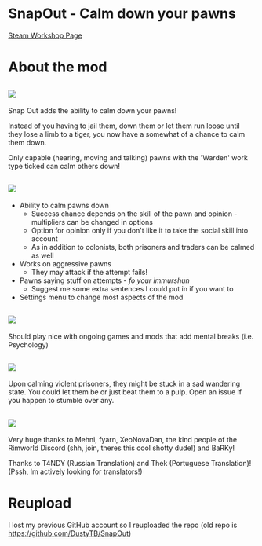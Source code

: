# SnapOut - Calm down your pawns
[Steam Workshop Page](http://steamcommunity.com/sharedfiles/filedetails/?id=1319782555)

# About the mod
## ![](https://i.imgur.com/T9gv7hc.png)

Snap Out adds the ability to calm down your pawns!

Instead of you having to jail them, down them or let them run loose until they lose a limb to a tiger, you now have a somewhat of a chance to calm them down.

Only capable (hearing, moving and talking) pawns with the 'Warden' work type ticked can calm others down!

## ![](https://i.imgur.com/c66ru2W.png)

* Ability to calm pawns down
  * Success chance depends on the skill of the pawn and opinion - multipliers can be changed in options
  * Option for opinion only if you don't like it to take the social skill into account
  * As in addition to colonists, both prisoners and traders can be calmed as well
* Works on aggressive pawns
  * They may attack if the attempt fails!
* Pawns saying stuff on attempts - *fo your immurshun*
  * Suggest me some extra sentences I could put in if you want to
* Settings menu to change most aspects of the mod

## ![](https://i.imgur.com/cD2ofqG.png)

Should play nice with ongoing games and mods that add mental breaks (i.e. Psychology)

## ![](https://i.imgur.com/cWOL2ZS.png)

Upon calming violent prisoners, they might be stuck in a sad wandering state. You could let them be or just beat them to a pulp.
Open an issue if you happen to stumble over any. 

## ![](https://i.imgur.com/3iqmPq0.png)

Very huge thanks to Mehni, fyarn, XeoNovaDan, the kind people of the Rimworld Discord (shh, join, theres this cool shotty dude!) and BaRKy!

Thanks to T4NDY (Russian Translation) and Thek (Portuguese Translation)!
(Pssh, Im actively looking for translators!)

# Reupload
I lost my previous GitHub account so I reuploaded the repo (old repo is https://github.com/DustyTB/SnapOut)


